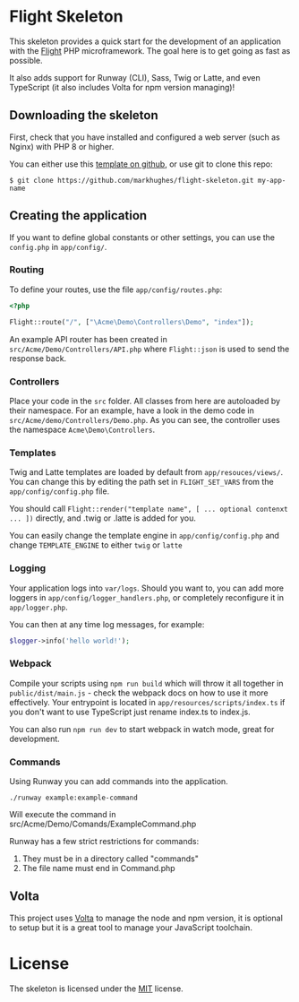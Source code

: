 # Flight Skeleton

This skeleton provides a quick start for the development of an application with the [Flight](http://flightphp.com) PHP microframework. The
goal here is to get going as fast as possible.

It also adds support for Runway (CLI), Sass, Twig or Latte, and even TypeScript (it also includes Volta for npm version managing)!

## Downloading the skeleton

First, check that you have installed and configured a web server (such as Nginx) with PHP 8 or higher.

You can either use this [template on github](https://github.com/markhughes/flight-skeleton/generate), or use git to clone this repo:

`$ git clone https://github.com/markhughes/flight-skeleton.git my-app-name`

## Creating the application

If you want to define global constants or other settings, you can use the `config.php` in `app/config/`.

### Routing

To define your routes, use the file `app/config/routes.php`:

```php
<?php

Flight::route("/", ["\Acme\Demo\Controllers\Demo", "index"]);
```

An example API router has been created in `src/Acme/Demo/Controllers/API.php` where `Flight::json` is used to send the response back.

### Controllers

Place your code in the `src` folder. All classes from here are autoloaded by their namespace. For an example, have a look in the demo code in `src/Acme/demo/Controllers/Demo.php`. As you can see, the controller uses the namespace `Acme\Demo\Controllers`.

### Templates

Twig and Latte templates are loaded by default from `app/resouces/views/`. You can change this by editing the path set in `FLIGHT_SET_VARS` from the `app/config/config.php` file.

You should call `Flight::render("template name", [ ... optional contenxt ... ])` directly, and .twig or .latte is added for you.

You can easily change the template engine in `app/config/config.php` and change `TEMPLATE_ENGINE` to either `twig` or `latte`

### Logging

Your application logs into `var/logs`. Should you want to, you can add more loggers in `app/config/logger_handlers.php`, or completely reconfigure it in
`app/logger.php`.

You can then at any time log messages, for example:

```php
$logger->info('hello world!');
```

### Webpack

Compile your scripts using `npm run build` which will throw it all together in `public/dist/main.js` - check the webpack docs on how to use it more effectively. Your entrypoint is located in `app/resources/scripts/index.ts` if you don't want to use TypeScript just rename index.ts to index.js.

You can also run `npm run dev` to start webpack in watch mode, great for development.

### Commands

Using Runway you can add commands into the application.

```
./runway example:example-command
```

Will execute the command in src/Acme/Demo/Comands/ExampleCommand.php

Runway has a few strict restrictions for commands:

1. They must be in a directory called "commands"
2. The file name must end in Command.php

## Volta

This project uses [Volta](https://volta.sh/) to manage the node and npm version, it is optional to setup but it is a great tool to manage your JavaScript toolchain.

# License

The skeleton is licensed under the [MIT](https://opensource.org/licenses/MIT) license.
